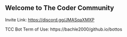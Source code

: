 ## Welcome to The Coder Community

Invite Link: https://discord.gg/JMASqaXMXP

TCC Bot Term of Use: https://bachle2000/github.io/bottos
